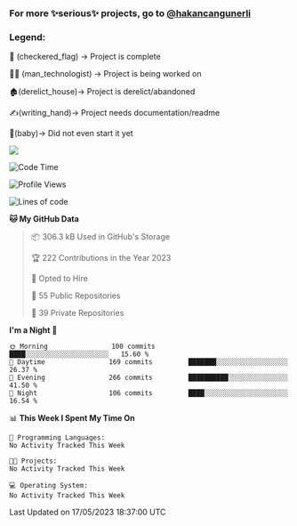 ### For more ✨serious✨ projects, go to [@hakancangunerli](https://github.com/hakancangunerli)


### Legend:


🏁 (checkered_flag) -> Project is complete

👨‍💻 (man_technologist)   -> Project is being worked on

🏚️(derelict_house)-> Project is derelict/abandoned

✍️(writing_hand)-> Project needs documentation/readme

👶(baby)-> Did not even start it yet

![](https://github-readme-stats.vercel.app/api/top-langs/?username=hakancangunerli&layout=compact&hide=tex,html,shell,CSS,Ruby,Makefile,EmberScript,MATLAB,C&langs_count=6&exclude_repo=2015-csharp,gt_code,gsu_code,uga_code,uga_robotics)

<!--START_SECTION:waka-->
![Code Time](http://img.shields.io/badge/Code%20Time-437%20hrs%2048%20mins-blue)

![Profile Views](http://img.shields.io/badge/Profile%20Views-167-blue)

![Lines of code](https://img.shields.io/badge/From%20Hello%20World%20I%27ve%20Written-3.1%20million%20lines%20of%20code-blue)

**🐱 My GitHub Data** 

> 📦 306.3 kB Used in GitHub's Storage 
 > 
> 🏆 222 Contributions in the Year 2023
 > 
> 💼 Opted to Hire
 > 
> 📜 55 Public Repositories 
 > 
> 🔑 39 Private Repositories 
 > 
**I'm a Night 🦉** 

```text
🌞 Morning                100 commits         ████░░░░░░░░░░░░░░░░░░░░░   15.60 % 
🌆 Daytime                169 commits         ███████░░░░░░░░░░░░░░░░░░   26.37 % 
🌃 Evening                266 commits         ██████████░░░░░░░░░░░░░░░   41.50 % 
🌙 Night                  106 commits         ████░░░░░░░░░░░░░░░░░░░░░   16.54 % 
```


📊 **This Week I Spent My Time On** 

```text
💬 Programming Languages: 
No Activity Tracked This Week

🐱‍💻 Projects: 
No Activity Tracked This Week

💻 Operating System: 
No Activity Tracked This Week
```


 Last Updated on 17/05/2023 18:37:00 UTC
<!--END_SECTION:waka-->


